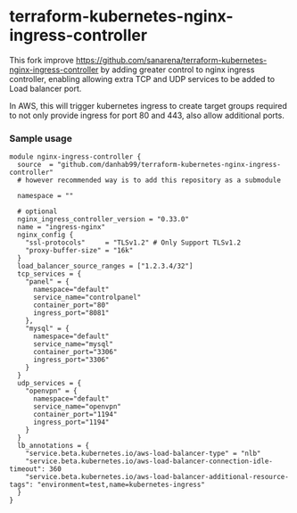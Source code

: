 # terraform-kubernetes-nginx-ingress-controller

This fork improve https://github.com/sanarena/terraform-kubernetes-nginx-ingress-controller by adding greater control to nginx ingress controller, enabling allowing extra TCP and UDP services to be added to Load balancer port.

In AWS, this will trigger kubernetes ingress to create target groups required to not only provide ingress for port 80 and 443, also allow additional ports.

### Sample usage

```
module nginx-ingress-controller {
  source  = "github.com/danhab99/terraform-kubernetes-nginx-ingress-controller"
  # however recommended way is to add this repository as a submodule

  namespace = ""

  # optional
  nginx_ingress_controller_version = "0.33.0"
  name = "ingress-nginx"
  nginx_config {
    "ssl-protocols"     = "TLSv1.2" # Only Support TLSv1.2
	"proxy-buffer-size" = "16k"
  }
  load_balancer_source_ranges = ["1.2.3.4/32"]
  tcp_services = {
    "panel" = {
      namespace="default"
      service_name="controlpanel"
      container_port="80"
      ingress_port="8081"
    },
    "mysql" = {
      namespace="default"
      service_name="mysql"
      container_port="3306"
      ingress_port="3306"
    }
  }
  udp_services = {
    "openvpn" = {
      namespace="default"
      service_name="openvpn"
      container_port="1194"
      ingress_port="1194"
    }
  }
  lb_annotations = {
    "service.beta.kubernetes.io/aws-load-balancer-type" = "nlb"
    "service.beta.kubernetes.io/aws-load-balancer-connection-idle-timeout": 360
    "service.beta.kubernetes.io/aws-load-balancer-additional-resource-tags": "environment=test,name=kubernetes-ingress"
  }
}
```
